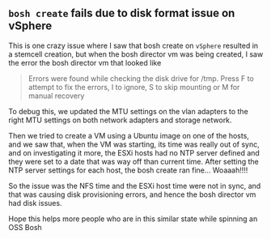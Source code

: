 `bosh create` fails due to disk format issue on vSphere
---

This is one crazy issue where I saw that bosh create on `vSphere` resulted in a stemcell creation, but when the bosh director vm was being created, I saw the error the bosh director vm that looked like

> Errors were found while checking the disk drive for /tmp. Press F to attempt to fix the errors, I to ignore, S to skip mounting or M for manual recovery

To debug this, we updated the MTU settings on the vlan adapters to the right MTU settings on both network adapters and storage network.

Then we tried to create a VM using a Ubuntu image on one of the hosts, and we saw that, when the VM was starting, its time was really out of sync, and on investigating it more, the ESXi hosts had no NTP server defined and they were set to a date that was way off than current time. After setting the NTP server settings for each host, the bosh create ran fine... Woaaah!!!!

So the issue was the NFS time and the ESXi host time were not in sync, and that was causing disk provisioning errors, and hence the bosh director vm had disk issues.

Hope this helps more people who are in this similar state while spinning an OSS Bosh
